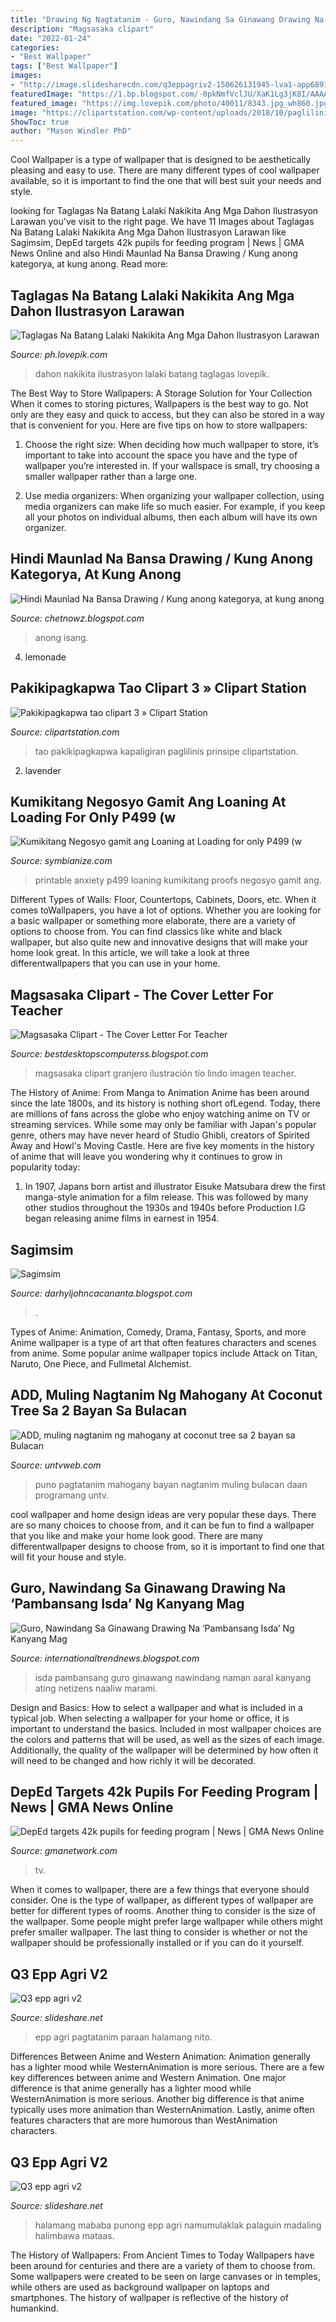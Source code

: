 ```yaml
---
title: "Drawing Ng Nagtatanim - Guro, Nawindang Sa Ginawang Drawing Na ‘pambansang Isda’ Ng Kanyang Mag"
description: "Magsasaka clipart"
date: "2022-01-24"
categories:
- "Best Wallpaper"
tags: ["Best Wallpaper"]
images:
- "http://image.slidesharecdn.com/q3eppagriv2-150626131945-lva1-app6891/95/q3-epp-agri-v2-24-638.jpg?cb=1435324808"
featuredImage: "https://1.bp.blogspot.com/-0pkNmfVclJU/XaK1Lg3jK8I/AAAAAAABxTQ/0LA18kXYu1EyKqMz111yIDBrAsuw_tXZACLcBGAsYHQ/s1600/bangus1.PNG"
featured_image: "https://img.lovepik.com/photo/40011/8343.jpg_wh860.jpg"
image: "https://clipartstation.com/wp-content/uploads/2018/10/paglilinis-ng-kapaligiran-clipart.jpg"
ShowToc: true
author: "Mason Windler PhD"
---
```



Cool Wallpaper is a type of wallpaper that is designed to be aesthetically pleasing and easy to use. There are many different types of cool wallpaper available, so it is important to find the one that will best suit your needs and style.

	

		
looking for Taglagas Na Batang Lalaki Nakikita Ang Mga Dahon Ilustrasyon Larawan you've visit to the right page. We have 11 Images about Taglagas Na Batang Lalaki Nakikita Ang Mga Dahon Ilustrasyon Larawan like Sagimsim, DepEd targets 42k pupils for feeding program | News | GMA News Online and also Hindi Maunlad Na Bansa Drawing / Kung anong kategorya, at kung anong. Read more:
		
    
## Taglagas Na Batang Lalaki Nakikita Ang Mga Dahon Ilustrasyon Larawan

<img loading=lazy src="https://img.lovepik.com/original_origin_pic/18/09/17/ae3703679ccbf9110ca9df87b2a37546.png_wh860.png" onerror="this.onerror=null;this.src='https://tse4.mm.bing.net/th?id=OIP.5ltEiERcJM_sQD8KfL-mxwHaHa&amp;pid=15.1';" alt="Taglagas Na Batang Lalaki Nakikita Ang Mga Dahon Ilustrasyon Larawan">

_Source: ph.lovepik.com_

>dahon nakikita ilustrasyon lalaki batang taglagas lovepik. 

	

The Best Way to Store Wallpapers: A Storage Solution for Your Collection
When it comes to storing pictures, Wallpapers is the best way to go. Not only are they easy and quick to access, but they can also be stored in a way that is convenient for you. Here are five tips on how to store wallpapers:
1) Choose the right size: When deciding how much wallpaper to store, it’s important to take into account the space you have and the type of wallpaper you’re interested in. If your wallspace is small, try choosing a smaller wallpaper rather than a large one.

2) Use media organizers: When organizing your wallpaper collection, using media organizers can make life so much easier. For example, if you keep all your photos on individual albums, then each album will have its own organizer.

    
## Hindi Maunlad Na Bansa Drawing / Kung Anong Kategorya, At Kung Anong

<img loading=lazy src="https://stories.isu.pub/88981448/images/11_original_file_I8.jpg" onerror="this.onerror=null;this.src='https://tse2.mm.bing.net/th?id=OIP.kdhwxdalziiCciII_7ZY9wHaCo&amp;pid=15.1';" alt="Hindi Maunlad Na Bansa Drawing / Kung anong kategorya, at kung anong">

_Source: chetnowz.blogspot.com_

>anong isang. 

	

4. lemonade 

    
## Pakikipagkapwa Tao Clipart 3 » Clipart Station

<img loading=lazy src="https://clipartstation.com/wp-content/uploads/2018/10/paglilinis-ng-kapaligiran-clipart.jpg" onerror="this.onerror=null;this.src='https://tse2.mm.bing.net/th?id=OIP.RGPa7Jp2-bKO5frV95DfXgAAAA&amp;pid=15.1';" alt="Pakikipagkapwa tao clipart 3 » Clipart Station">

_Source: clipartstation.com_

>tao pakikipagkapwa kapaligiran paglilinis prinsipe clipartstation. 

	

2. lavender 

    
## Kumikitang Negosyo Gamit Ang Loaning At Loading For Only P499 (w

<img loading=lazy src="http://image.shutterstock.com/display_pic_with_logo/110884/110884,1206911859,1/stock-vector-vector-silhouette-of-tree-branches-cron-isolated-on-the-white-background-10938928.jpg" onerror="this.onerror=null;this.src='https://tse4.mm.bing.net/th?id=OIP.8kEqdwKrX9XRoJo-iKGylgAAAA&amp;pid=15.1';" alt="Kumikitang Negosyo gamit ang Loaning at Loading for only P499 (w">

_Source: symbianize.com_

>printable anxiety p499 loaning kumikitang proofs negosyo gamit ang. 

	

Different Types of Walls: Floor, Countertops, Cabinets, Doors, etc.
When it comes toWallpapers, you have a lot of options. Whether you are looking for a basic wallpaper or something more elaborate, there are a variety of options to choose from. You can find classics like white and black wallpaper, but also quite new and innovative designs that will make your home look great. In this article, we will take a look at three differentwallpapers that you can use in your home.

    
## Magsasaka Clipart - The Cover Letter For Teacher

<img loading=lazy src="https://img.lovepik.com/photo/40011/8343.jpg_wh860.jpg" onerror="this.onerror=null;this.src='https://tse2.mm.bing.net/th?id=OIP.efG_P1_0jblAE7ofUNGZHAHaEO&amp;pid=15.1';" alt="Magsasaka Clipart - The Cover Letter For Teacher">

_Source: bestdesktopscomputerss.blogspot.com_

>magsasaka clipart granjero ilustración tío lindo imagen teacher. 

	

The History of Anime: From Manga to Animation
Anime has been around since the late 1800s, and its history is nothing short ofLegend. Today, there are millions of fans across the globe who enjoy watching anime on TV or streaming services. While some may only be familiar with Japan's popular genre, others may have never heard of Studio Ghibli, creators of Spirited Away and Howl's Moving Castle. Here are five key moments in the history of anime that will leave you wondering why it continues to grow in popularity today:
1) In 1907, Japans born artist and illustrator Eisuke Matsubara drew the first manga-style animation for a film release. This was followed by many other studios throughout the 1930s and 1940s before Production I.G began releasing anime films in earnest in 1954.

    
## Sagimsim

<img loading=lazy src="http://4.bp.blogspot.com/-MLXySx76hYs/TlJ5lzMeGRI/AAAAAAAAACw/gHPhbQOVd_8/w1200-h630-p-k-no-nu/3451790158_06cc710b63_z.jpg" onerror="this.onerror=null;this.src='https://tse4.mm.bing.net/th?id=OIP.IiLnRMXA7nxHK68A6nUipgHaH6&amp;pid=15.1';" alt="Sagimsim">

_Source: darhyljohncacananta.blogspot.com_

>. 

	

Types of Anime: Animation, Comedy, Drama, Fantasy, Sports, and more
Anime wallpaper is a type of art that often features characters and scenes from anime. Some popular anime wallpaper topics include Attack on Titan, Naruto, One Piece, and Fullmetal Alchemist.

    
## ADD, Muling Nagtanim Ng Mahogany At Coconut Tree Sa 2 Bayan Sa Bulacan

<img loading=lazy src="https://www.untvweb.com/news/wp-content/uploads/2013/10/IMAGE_10162013_UNTV-News_PHOTOVILLE-International_EDWARD-GONZALES_Ang-Dating-Daan_Tree-Planting.jpg" onerror="this.onerror=null;this.src='https://tse3.mm.bing.net/th?id=OIP.i9hYg4Fl4Nl3b-awYcaaCwHaE8&amp;pid=15.1';" alt="ADD, muling nagtanim ng mahogany at coconut tree sa 2 bayan sa Bulacan">

_Source: untvweb.com_

>puno pagtatanim mahogany bayan nagtanim muling bulacan daan programang untv. 

	

cool wallpaper and home design ideas are very popular these days. There are so many choices to choose from, and it can be fun to find a wallpaper that you like and make your home look good. There are many differentwallpaper designs to choose from, so it is important to find one that will fit your house and style.

    
## Guro, Nawindang Sa Ginawang Drawing Na ‘Pambansang Isda’ Ng Kanyang Mag

<img loading=lazy src="https://1.bp.blogspot.com/-0pkNmfVclJU/XaK1Lg3jK8I/AAAAAAABxTQ/0LA18kXYu1EyKqMz111yIDBrAsuw_tXZACLcBGAsYHQ/s1600/bangus1.PNG" onerror="this.onerror=null;this.src='https://tse1.mm.bing.net/th?id=OIP.CWM38x5tzkBNzPrFjCqC0AHaEK&amp;pid=15.1';" alt="Guro, Nawindang Sa Ginawang Drawing Na ‘Pambansang Isda’ Ng Kanyang Mag">

_Source: internationaltrendnews.blogspot.com_

>isda pambansang guro ginawang nawindang naman aaral kanyang ating netizens naaliw marami. 

	

Design and Basics: How to select a wallpaper and what is included in a typical job.
When selecting a wallpaper for your home or office, it is important to understand the basics. Included in most wallpaper choices are the colors and patterns that will be used, as well as the sizes of each image. Additionally, the quality of the wallpaper will be determined by how often it will need to be changed and how richly it will be decorated.

    
## DepEd Targets 42k Pupils For Feeding Program | News | GMA News Online

<img loading=lazy src="http://www8.gmanews.tv/webpics/v3/2012/07/ZZZ_070512_regions_b.jpg" onerror="this.onerror=null;this.src='https://tse3.mm.bing.net/th?id=OIP.cTk5gMeEpVsD6sOxo6VX_QHaFj&amp;pid=15.1';" alt="DepEd targets 42k pupils for feeding program | News | GMA News Online">

_Source: gmanetwork.com_

>tv. 

	

When it comes to wallpaper, there are a few things that everyone should consider. One is the type of wallpaper, as different types of wallpaper are better for different types of rooms. Another thing to consider is the size of the wallpaper. Some people might prefer large wallpaper while others might prefer smaller wallpaper. The last thing to consider is whether or not the wallpaper should be professionally installed or if you can do it yourself.

    
## Q3 Epp Agri V2

<img loading=lazy src="http://image.slidesharecdn.com/q3eppagriv2-150626131945-lva1-app6891/95/q3-epp-agri-v2-24-638.jpg?cb=1435324808" onerror="this.onerror=null;this.src='https://tse1.mm.bing.net/th?id=OIP.qyfgCQEyBvFfIAbPm-9T2AHaJp&amp;pid=15.1';" alt="Q3 epp agri v2">

_Source: slideshare.net_

>epp agri pagtatanim paraan halamang nito. 

	

Differences Between Anime and Western Animation: Animation generally has a lighter mood while WesternAnimation is more serious.
There are a few key differences between anime and Western Animation. One major difference is that anime generally has a lighter mood while WesternAnimation is more serious. Another big difference is that anime typically uses more animation than WesternAnimation. Lastly, anime often features characters that are more humorous than WestAnimation characters.

    
## Q3 Epp Agri V2

<img loading=lazy src="https://image.slidesharecdn.com/q3eppagriv2-150626131945-lva1-app6891/95/q3-epp-agri-v2-5-638.jpg?cb=1435324808" onerror="this.onerror=null;this.src='https://tse1.mm.bing.net/th?id=OIP.5qNx0y_2bqv0LoC43wH1ZQHaJp&amp;pid=15.1';" alt="Q3 epp agri v2">

_Source: slideshare.net_

>halamang mababa punong epp agri namumulaklak palaguin madaling halimbawa mataas. 

	

The History of Wallpapers: From Ancient Times to Today
Wallpapers have been around for centuries and there are a variety of them to choose from. Some wallpapers were created to be seen on large canvases or in temples, while others are used as background wallpaper on laptops and smartphones. The history of wallpaper is reflective of the history of humankind.

